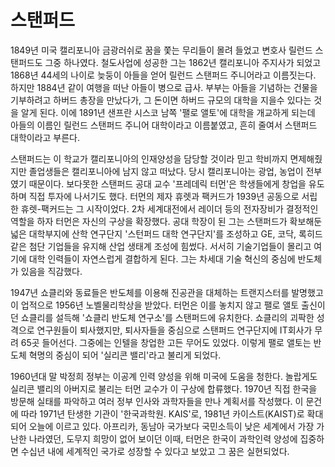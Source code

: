 # 스탠퍼드
1849년 미국 캘리포니아 금광러쉬로 꿈을 쫓는 무리들이 몰려 들었고 변호사 릴런드 스탠퍼드도 그중 하나였다.
철도사업에 성공한 그는 1862년 캘리포니아 주지사가 되었고 1868년 44세의 나이로 늦둥이 아들을 얻어 릴런드 스탠퍼드 주니어라고 이름짓는다.
하지만 1884년 같이 여행을 떠난 아들이 병으로 급사.
부부는 아들을 기념하는 건물을 기부하려고 하버드 총장을 만났다가, 그 돈이면 하버드 규모의 대학을 지을수 있다는 것을 알게 된다.
이에 1891년 샌프란 시스코 남쪽 '팰로 앨토'에 대학을 개교하게 되는데 아들의 이름인 릴런드 스탠퍼드 주니어 대학이라고 이름붙였고, 흔히 줄여서 스탠퍼드 대학이라고 부른다.

스탠퍼드는 이 학교가 캘리포니아의 인재양성을 담당할 것이라 믿고 학비까지 면제해줬지만 졸업생들은 캘리포니아에 남지 않고 떠났다.
당시 캘리포니아는 광업, 농업이 전부였기 때문이다.
보다못한 스탠퍼드 공대 교수 '프레데릭 터먼'은 학생들에게 창업을 유도하며 직접 투자에 나서기도 했다.
터먼의 제자 휴렛과 팩커드가 1939년 공동으로 서립한 휴렛-팩커드는 그 시작이었다.
2차 세계대전에서 레이더 등의 전자장비가 결정적인 역할을 하자 터먼은 자신의 구상을 확장했다.
공대 학장이 된 그는 스탠퍼드가 확보해둔 넓은 대학부지에 산학 연구단지 '스턴퍼드 대학 연구단지'를 조성하고 GE, 코닥, 록히드 같은 첨단 기업들을 유지해 산업 생태계 조성에 힘썼다.
서서히 기술기업들이 몰리고 여기에 대학 인력들이 자연스럽게 결합하게 된다.
그는 차세대 기술 혁신의 중심에 반도체가 있음을 직감했다.

1947년 쇼클리와 동료들은 반도체를 이용해 진공관을 대체하는 트랜지스터를 발명했고 이 업적으로 1956년 노벨물리학상을 받았다.
터먼은 이를 놓치지 않고 팰로 앨토 출신이던 쇼클리를 설득해 '쇼클리 반도체 연구소'를 스탠퍼드에 유치한다.
쇼클리의 괴팍한 성격으로 연구원들이 퇴사했지만, 퇴사자들을 중심으로 스탠퍼드 연구단지에 IT회사가 무려 65곳 들어선다.
그중에는 인텔을 창업한 고든 무어도 있었다.
이렇게 팰로 앨토는 반도체 혁명의 중심이 되어 '실리콘 밸리'라고 불리게 되었다.

1960년대 말 박정희 정부는 이공계 인력 양성을 위해 미국에 도움을 청한다. 놀랍게도 실리콘 밸리의 아버지로 불리는 터먼 교수가 이 구상에 합류했다.
1970년 직접 한국을 방문해 실태를 파악하고 여러 정부 인사와 과학자들을 만나 계획서를 작성했다.
이 문건에 따라 1971년 탄생한 기관이 '한국과학원. KAIS'로, 1981년 카이스트(KAIST)로 확대되어 오늘에 이르고 있다.
아프리카, 동남아 국가보다 국민소득이 낮은 세계에서 가장 가난한 나라였던, 도무지 희망이 없어 보이던 이때, 터먼은 한국이 과학인력 양성에 집중하면 수십년 내에 세계적인 국가로 성장할 수 있다고 보았고 그 꿈은 실현되었다.


